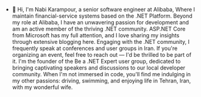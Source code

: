 - 👋 Hi, I'm Nabi Karampour, a senior software engineer at Alibaba, Where I maintain financial-service systems based on the .NET Platform.
Beyond my role at Alibaba, I have an unwavering passion for development and am an active member of the thriving .NET community.
ASP.NET Core from Microsoft has my full attention, and I love sharing my insights through extensive blogging here.
Engaging with the .NET community, I frequently speak at conferences and user groups in Iran. 
If you're organizing an event, feel free to reach out — I'd be thrilled to be part of it.
I'm the founder of the Be a .NET Expert user group, dedicated to bringing captivating speakers and discussions to our local developer community.
When I'm not immersed in code, you'll find me indulging in my other passions: driving, swimming, and enjoying life in Tehran, Iran, with my wonderful wife.



<!---
thisisnabi/thisisnabi is a ✨ special ✨ repository because its `README.md` (this file) appears on your GitHub profile.
You can click the Preview link to take a look at your changes.
--->

